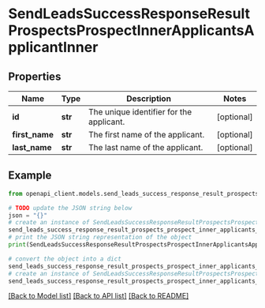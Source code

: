 # SendLeadsSuccessResponseResultProspectsProspectInnerApplicantsApplicantInner


## Properties

Name | Type | Description | Notes
------------ | ------------- | ------------- | -------------
**id** | **str** | The unique identifier for the applicant. | [optional] 
**first_name** | **str** | The first name of the applicant. | [optional] 
**last_name** | **str** | The last name of the applicant. | [optional] 

## Example

```python
from openapi_client.models.send_leads_success_response_result_prospects_prospect_inner_applicants_applicant_inner import SendLeadsSuccessResponseResultProspectsProspectInnerApplicantsApplicantInner

# TODO update the JSON string below
json = "{}"
# create an instance of SendLeadsSuccessResponseResultProspectsProspectInnerApplicantsApplicantInner from a JSON string
send_leads_success_response_result_prospects_prospect_inner_applicants_applicant_inner_instance = SendLeadsSuccessResponseResultProspectsProspectInnerApplicantsApplicantInner.from_json(json)
# print the JSON string representation of the object
print(SendLeadsSuccessResponseResultProspectsProspectInnerApplicantsApplicantInner.to_json())

# convert the object into a dict
send_leads_success_response_result_prospects_prospect_inner_applicants_applicant_inner_dict = send_leads_success_response_result_prospects_prospect_inner_applicants_applicant_inner_instance.to_dict()
# create an instance of SendLeadsSuccessResponseResultProspectsProspectInnerApplicantsApplicantInner from a dict
send_leads_success_response_result_prospects_prospect_inner_applicants_applicant_inner_from_dict = SendLeadsSuccessResponseResultProspectsProspectInnerApplicantsApplicantInner.from_dict(send_leads_success_response_result_prospects_prospect_inner_applicants_applicant_inner_dict)
```
[[Back to Model list]](../README.md#documentation-for-models) [[Back to API list]](../README.md#documentation-for-api-endpoints) [[Back to README]](../README.md)



